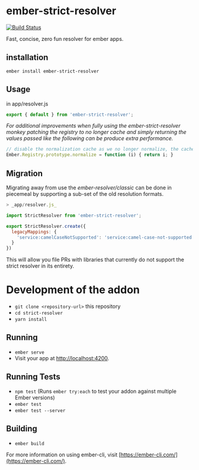# ember-strict-resolver

[![Build Status](https://travis-ci.org/stefanpenner/ember-strict-resolver.svg?branch=master)](https://travis-ci.org/stefanpenner/ember-strict-resolver)

Fast, concise, zero fun resolver for ember apps.

## installation
```
ember install ember-strict-resolver
```

## Usage

in app/resolver.js
```js
export { default } from 'ember-strict-resolver';
```

_For additional improvements when fully using the ember-strict-resolver monkey patching the registry to no longer cache and simply returning the values passed like the following can be produce extra performance._

```js
// disable the normalization cache as we no longer normalize, the cache has become a bottle neck.
Ember.Registry.prototype.normalize = function (i) { return i; }
```

## Migration

Migrating away from use the _ember-resolver/classic_ can be done in piecemeal by supporting a sub-set of the old resolution formats.

```js
> _app/resolver.js_

import StrictResolver from 'ember-strict-resolver';

export StrictResolver.create({
  legacyMappings: {
    'service:camelCaseNotSupported': 'service:camel-case-not-supported'
  }
})
```

This will allow you file PRs with libraries that currently do not support the strict resolver in its entirety.

# Development of the addon

* `git clone <repository-url>` this repository
* `cd strict-resolver`
* `yarn install`

## Running

* `ember serve`
* Visit your app at [http://localhost:4200](http://localhost:4200).

## Running Tests

* `npm test` (Runs `ember try:each` to test your addon against multiple Ember versions)
* `ember test`
* `ember test --server`

## Building

* `ember build`

For more information on using ember-cli, visit [https://ember-cli.com/](https://ember-cli.com/).
